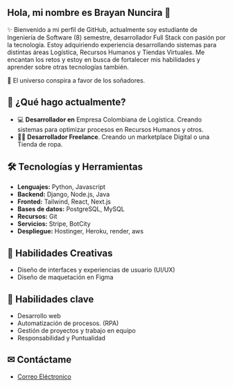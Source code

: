 ## Hola, mi nombre es Brayan Nuncira 👋
✨ Bienvenido a mi perfil de GitHub, actualmente soy estudiante de Ingeniería de Software (8) semestre, desarrollador Full Stack con pasión por la tecnología. Estoy adquiriendo experiencia desarrollando sistemas para distintas áreas Logística, Recursos Humanos y Tiendas Virtuales. Me encantan los retos y estoy en busca de fortalecer mis habilidades y aprender sobre otras tecnologías también.

📍 El universo conspira a favor de los soñadores.

## 🚀 ¿Qué hago actualmente?
<ul>
  <li>💻 <strong>Desarrollador en</strong> Empresa Colombiana de Logística. Creando sistemas para optimizar procesos en Recursos Humanos y otros.</li>
  <li>👩‍💻 <strong>Desarrollador Freelance</strong>. Creando un marketplace Digital o una Tienda de ropa.</li>
</ul>

## 🛠 Tecnologías y Herramientas 
<ul>
  <li><strong>Lenguajes:</strong> Python, Javascript</li>
  <li><strong>Backend:</strong> Django, Node.js, Java</li>
  <li><strong>Fronted:</strong> Tailwind, React, Next.js</li>
  <li><strong>Bases de datos:</strong> PostgreSQL, MySQL</li>
  <li><strong>Recursos:</strong> Git</li>
  <li><strong>Servicios:</strong> Stripe, BotCity</li>
  <li><strong>Despliegue:</strong> Hostinger, Heroku, render, aws</li>
</ul>

## 🎨 Habilidades Creativas
<ul>
  <li>Diseño de interfaces y experiencias de usuario (UI/UX)</li>
  <li>Diseño de maquetación en Figma</li>
</ul>

## 🎯 Habilidades clave
<ul>
  <li>Desarrollo web</li>
  <li>Automatización de procesos. (RPA)</li>
  <li>Gestión de proyectos y trabajo en equipo</li>
  <li>Responsabilidad y Puntualidad</li>
</ul>

## ✉ Contáctame
- [Correo Eléctronico](mailto:bradanuma@gmail.com)


<!--
**Nuncira15/Nuncira15** is a ✨ _special_ ✨ repository because its `README.md` (this file) appears on your GitHub profile.

Here are some ideas to get you started:

- 🔭 I’m currently working on ...
- 🌱 I’m currently learning ...
- 👯 I’m looking to collaborate on ...
- 🤔 I’m looking for help with ...
- 💬 Ask me about ...
- 📫 How to reach me: ...
- 😄 Pronouns: ...
- ⚡ Fun fact: ...
-->
